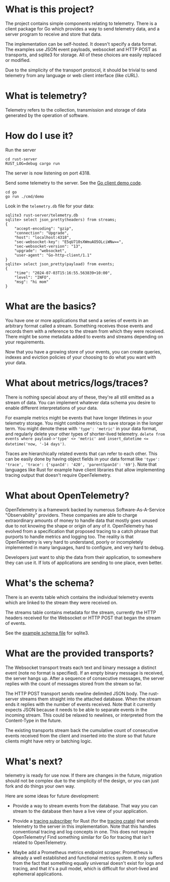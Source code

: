 # What is this project?

The project contains simple components relating to telemetry. There is a client package for Go which provides a way to send telemetry data, and a server program to receive and store that data.

The implementation can be self-hosted. It doesn't specify a data format. The examples use JSON event payloads, websocket and HTTP POST as transports, and sqlite3 for storage. All of these choices are easily replaced or modified.

Due to the simplicity of the transport protocol, it should be trivial to send telemetry from any language or web client interface (like cURL).

# What is telemetry?

Telemetry refers to the collection, transmission and storage of data generated by the operation of software.

# How do I use it?

Run the server

    cd rust-server
    RUST_LOG=debug cargo run

The server is now listening on port 4318.

Send some telemetry to the server. See the [Go client demo code](go/cmd/demo/main.go).

    cd go
    go run ./cmd/demo

Look in the `telemetry.db` file for your data:

    sqlite3 rust-server/telemetry.db
    sqlite> select json_pretty(headers) from streams;
    {
        "accept-encoding": "gzip",
        "connection": "Upgrade",
        "host": "localhost:4318",
        "sec-websocket-key": "E5qU710sXWmuAO5OLciWNw==",
        "sec-websocket-version": "13",
        "upgrade": "websocket",
        "user-agent": "Go-http-client/1.1"
    }
    sqlite> select json_pretty(payload) from events;
    {
        "time": "2024-07-03T15:16:55.563839+10:00",
        "level": "INFO",
        "msg": "hi mom"
    }

# What are the basics?

You have one or more applications that send a series of events in an arbitrary format called a stream. Something receives those events and records them with a reference to the stream from which they were received. There might be some metadata added to events and streams depending on your requirements.

Now that you have a growing store of your events, you can create queries, indexes and eviction policies of your choosing to do what you want with your data.

# What about metrics/logs/traces?

There is nothing special about any of these, they're all still emitted as a stream of data. You can implement whatever data schema you desire to enable different interpretations of your data.

For example metrics might be events that have longer lifetimes in your telemetry storage. You might combine metrics to save storage in the longer term. You might denote these with `'type': 'metric'` in your data format, and regularly delete your other types of shorter-lived telemetry. `delete from events where payload->'type' <> 'metric' and insert_datetime <= datetime('now, '-14 days')`.

Traces are hierarchically related events that can refer to each other. This can be easily done by having object fields in your data format like `'type': 'trace', 'trace': {'spanId': '420', 'parentSpanId': '69'}`. Note that languages like Rust for example have client libraries that allow implementing tracing output that doesn't require OpenTelemetry.

# What about OpenTelemetry?

OpenTelemetry is a framework backed by numerous Software-As-A-Service "Observability" providers. These companies are able to charge extraordinary amounts of money to handle data that mostly goes unused due to not knowing the shape or origin of any of it. OpenTelemetry has evolved from a specification that proposed tracing to a catch phrase that purports to handle metrics and logging too. The reality is that OpenTelemetry is very hard to understand, poorly or incompletely implemented in many languages, hard to configure, and very hard to debug.

Developers just want to ship the data from their application, to somewhere they can use it. If lots of applications are sending to one place, even better.

# What's the schema?

There is an events table which contains the individual telemetry events which are linked to the stream they were received on.

The streams table contains metadata for the stream, currently the HTTP headers received for the Websocket or HTTP POST that began the stream of events.

See the [example schema file](rust-server/proposed-schema.sql) for sqlite3.

# What are the provided transports?

The Websocket transport treats each text and binary message a distinct event (note no format is specified). If an empty binary message is received, the server hangs up. After a sequence of consecutive messages, the server replies with the count of messages stored from the stream so far.

The HTTP POST transport sends newline delimited JSON body. The rust-server streams them straight into the attached database. When the stream ends it replies with the number of events received. Note that it currently expects JSON because it needs to be able to separate events in the incoming stream. This could be relaxed to newlines, or interpreted from the Content-Type in the future.

The existing transports stream back the cumulative count of consecutive events received from the client and inserted into the store so that future clients might have retry or batching logic.

# What's next?

telemetry is ready for use now. If there are changes in the future, migration should not be complex due to the simplicity of the design, or you can just fork and do things your own way.

Here are some ideas for future development:

- Provide a way to stream events from the database. That way you can stream to the database then have a live view of your application.

- Provide a [tracing subscriber](https://tracing.rs/tracing_subscriber/index.html) for Rust (for the [tracing crate](https://tracing.rs/tracing/)) that sends telemetry to the server in this implementation. Note that this handles conventional tracing and log concepts in one. This does not require OpenTelemetry! Find something similar for Go for tracing that isn't related to OpenTelemetry.

- Maybe add a Prometheus metrics endpoint scraper. Prometheus is already a well established and functional metrics system. It only suffers from the fact that something equally universal doesn't exist for logs and tracing, and that it's a pull model, which is difficult for short-lived and ephemeral applications.
